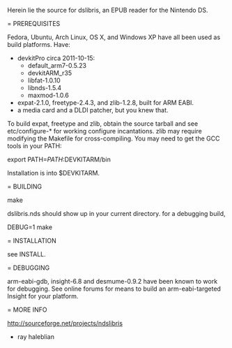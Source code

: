 
Herein lie the source for dslibris, an EPUB reader for the Nintendo DS.

= PREREQUISITES

Fedora, Ubuntu, Arch Linux, OS X, and Windows XP have all been used as build
platforms. Have:

* devkitPro circa 2011-10-15: 
  * default_arm7-0.5.23
  * devkitARM_r35
  * libfat-1.0.10
  * libnds-1.5.4
  * maxmod-1.0.6
* expat-2.1.0, freetype-2.4.3, and zlib-1.2.8, built for ARM EABI.
* a media card and a DLDI patcher, but you knew that.

To build expat, freetype and zlib, obtain the source tarball and see 
etc/configure-* for working configure incantations. zlib may require modifying
the Makefile for cross-compiling. You may need to get the GCC tools in your PATH:

  export PATH=$PATH:$DEVKITARM/bin

Installation is into $DEVKITARM.

= BUILDING

  make

dslibris.nds should show up in your current directory.
for a debugging build,

  DEBUG=1 make

= INSTALLATION

see INSTALL.

= DEBUGGING

arm-eabi-gdb, insight-6.8 and desmume-0.9.2 have been known to work for
debugging. See online forums for means to build an arm-eabi-targeted
Insight for your platform.

= MORE INFO

http://sourceforge.net/projects/ndslibris

- ray haleblian

